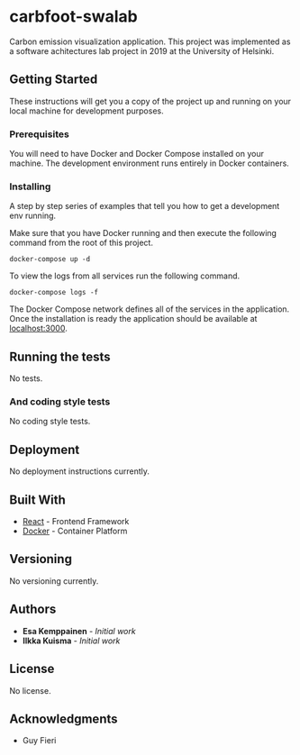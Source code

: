 # carbfoot-swalab
Carbon emission visualization application. This project was implemented as a software achitectures lab project in 2019 at the University of Helsinki.

## Getting Started

These instructions will get you a copy of the project up and running on your local machine for development purposes.

### Prerequisites

You will need to have Docker and Docker Compose installed on your machine. The development environment runs entirely in Docker containers.

### Installing

A step by step series of examples that tell you how to get a development env running. 

Make sure that you have Docker running and then execute the following command from the root of this project.

```
docker-compose up -d
```

To view the logs from all services run the following command. 

```
docker-compose logs -f
```

The Docker Compose network defines all of the services in the application. Once the installation is ready the application should be available at [localhost:3000](localhost:3000).

## Running the tests

No tests.

### And coding style tests

No coding style tests.

## Deployment

No deployment instructions currently.

## Built With

* [React](https://reactjs.org/) - Frontend Framework
* [Docker](https://www.docker.com/) - Container Platform


## Versioning

No versioning currently.

## Authors

* **Esa Kemppainen** - *Initial work*
* **Ilkka Kuisma** - *Initial work*

## License

No license.

## Acknowledgments

* Guy Fieri
